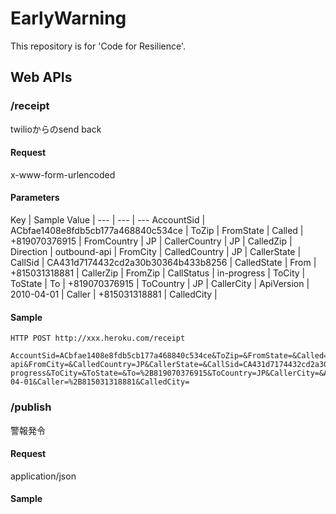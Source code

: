 EarlyWarning
============

This repository is for 'Code for Resilience'.

## Web APIs


### /receipt

twilioからのsend back

#### Request

x-www-form-urlencoded

#### Parameters

Key | Sample Value |
--- | --- | ---
AccountSid | ACbfae1408e8fdb5cb177a468840c534ce | 
ToZip | 
FromState | 
Called | +819070376915 | 
FromCountry | JP | 
CallerCountry | JP | 
CalledZip | 
Direction | outbound-api | 
FromCity | 
CalledCountry | JP | 
CallerState | 
CallSid | CA431d7174432cd2a30b30364b433b8256 | 
CalledState | 
From | +815031318881 | 
CallerZip | 
FromZip | 
CallStatus | in-progress | 
ToCity | 
ToState | 
To | +819070376915 | 
ToCountry | JP | 
CallerCity | 
ApiVersion | 2010-04-01 | 
Caller | +815031318881 | 
CalledCity | 

#### Sample

```
HTTP POST http://xxx.heroku.com/receipt

AccountSid=ACbfae1408e8fdb5cb177a468840c534ce&ToZip=&FromState=&Called=%2B819070376915&FromCountry=JP&CallerCountry=JP&CalledZip=&Direction=outbound-api&FromCity=&CalledCountry=JP&CallerState=&CallSid=CA431d7174432cd2a30b30364b433b8256&CalledState=&From=%2B815031318881&CallerZip=&FromZip=&CallStatus=in-progress&ToCity=&ToState=&To=%2B819070376915&ToCountry=JP&CallerCity=&ApiVersion=2010-04-01&Caller=%2B815031318881&CalledCity=
```


### /publish

警報発令

#### Request

application/json


#### Sample


